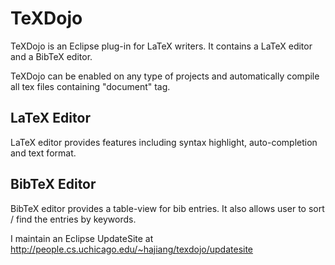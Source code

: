 # TeXDojo
TeXDojo is an Eclipse plug-in for LaTeX writers. It contains a LaTeX editor and a BibTeX editor.

TeXDojo can be enabled on any type of projects and automatically compile all tex files containing "document" tag.

## LaTeX Editor
LaTeX editor provides features including syntax highlight, auto-completion and text format.
## BibTeX Editor
BibTeX editor provides a table-view for bib entries. It also allows user to sort / find the entries by keywords.

I maintain an Eclipse UpdateSite at http://people.cs.uchicago.edu/~hajiang/texdojo/updatesite
